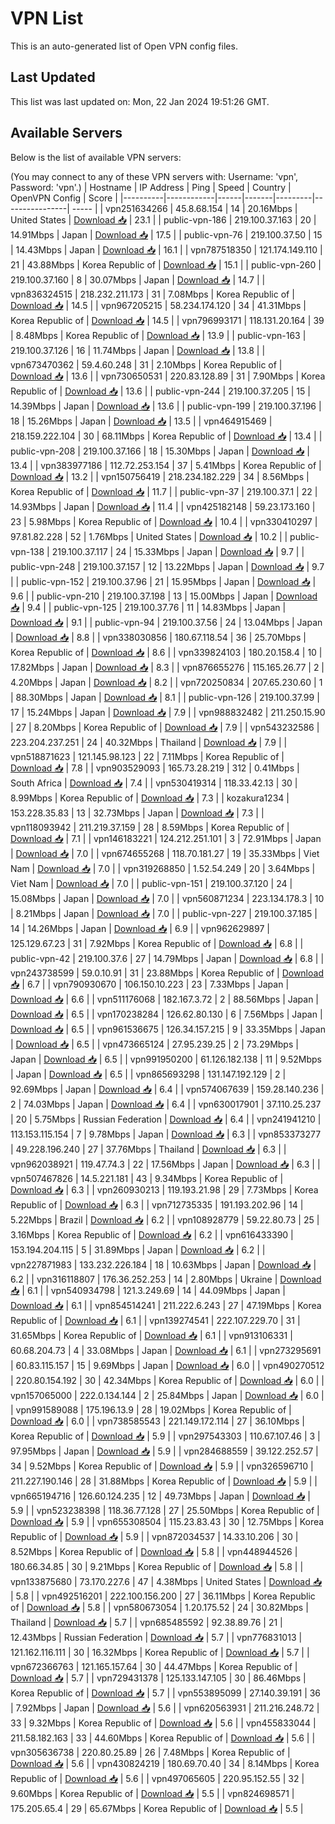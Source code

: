 # VPN List

This is an auto-generated list of Open VPN config files.

## Last Updated

This list was last updated on: Mon, 22 Jan 2024 19:51:26 GMT.

## Available Servers

Below is the list of available VPN servers:

(You may connect to any of these VPN servers with: Username: 'vpn', Password: 'vpn'.)
| Hostname | IP Address | Ping | Speed | Country | OpenVPN Config | Score |
|----------|------------|------|-------|---------|----------------| ----- |
| vpn251634266 | 45.8.68.154 | 14 | 20.16Mbps | United States | [Download 📥](./configs/server_0_US.ovpn) | 23.1 |
| public-vpn-186 | 219.100.37.163 | 20 | 14.91Mbps | Japan | [Download 📥](./configs/server_1_JP.ovpn) | 17.5 |
| public-vpn-76 | 219.100.37.50 | 15 | 14.43Mbps | Japan | [Download 📥](./configs/server_2_JP.ovpn) | 16.1 |
| vpn787518350 | 121.174.149.110 | 21 | 43.88Mbps | Korea Republic of | [Download 📥](./configs/server_3_KR.ovpn) | 15.1 |
| public-vpn-260 | 219.100.37.160 | 8 | 30.07Mbps | Japan | [Download 📥](./configs/server_4_JP.ovpn) | 14.7 |
| vpn836324515 | 218.232.211.173 | 31 | 7.08Mbps | Korea Republic of | [Download 📥](./configs/server_5_KR.ovpn) | 14.5 |
| vpn967205215 | 58.234.174.120 | 34 | 41.31Mbps | Korea Republic of | [Download 📥](./configs/server_6_KR.ovpn) | 14.5 |
| vpn796993171 | 118.131.20.164 | 39 | 8.48Mbps | Korea Republic of | [Download 📥](./configs/server_7_KR.ovpn) | 13.9 |
| public-vpn-163 | 219.100.37.126 | 16 | 11.74Mbps | Japan | [Download 📥](./configs/server_8_JP.ovpn) | 13.8 |
| vpn673470362 | 59.4.60.248 | 31 | 2.10Mbps | Korea Republic of | [Download 📥](./configs/server_9_KR.ovpn) | 13.6 |
| vpn730650531 | 220.83.128.89 | 31 | 7.90Mbps | Korea Republic of | [Download 📥](./configs/server_10_KR.ovpn) | 13.6 |
| public-vpn-244 | 219.100.37.205 | 15 | 14.39Mbps | Japan | [Download 📥](./configs/server_11_JP.ovpn) | 13.6 |
| public-vpn-199 | 219.100.37.196 | 18 | 15.26Mbps | Japan | [Download 📥](./configs/server_12_JP.ovpn) | 13.5 |
| vpn464915469 | 218.159.222.104 | 30 | 68.11Mbps | Korea Republic of | [Download 📥](./configs/server_13_KR.ovpn) | 13.4 |
| public-vpn-208 | 219.100.37.166 | 18 | 15.30Mbps | Japan | [Download 📥](./configs/server_14_JP.ovpn) | 13.4 |
| vpn383977186 | 112.72.253.154 | 37 | 5.41Mbps | Korea Republic of | [Download 📥](./configs/server_15_KR.ovpn) | 13.2 |
| vpn150756419 | 218.234.182.229 | 34 | 8.56Mbps | Korea Republic of | [Download 📥](./configs/server_16_KR.ovpn) | 11.7 |
| public-vpn-37 | 219.100.37.1 | 22 | 14.93Mbps | Japan | [Download 📥](./configs/server_17_JP.ovpn) | 11.4 |
| vpn425182148 | 59.23.173.160 | 23 | 5.98Mbps | Korea Republic of | [Download 📥](./configs/server_18_KR.ovpn) | 10.4 |
| vpn330410297 | 97.81.82.228 | 52 | 1.76Mbps | United States | [Download 📥](./configs/server_19_US.ovpn) | 10.2 |
| public-vpn-138 | 219.100.37.117 | 24 | 15.33Mbps | Japan | [Download 📥](./configs/server_20_JP.ovpn) | 9.7 |
| public-vpn-248 | 219.100.37.157 | 12 | 13.22Mbps | Japan | [Download 📥](./configs/server_21_JP.ovpn) | 9.7 |
| public-vpn-152 | 219.100.37.96 | 21 | 15.95Mbps | Japan | [Download 📥](./configs/server_22_JP.ovpn) | 9.6 |
| public-vpn-210 | 219.100.37.198 | 13 | 15.00Mbps | Japan | [Download 📥](./configs/server_23_JP.ovpn) | 9.4 |
| public-vpn-125 | 219.100.37.76 | 11 | 14.83Mbps | Japan | [Download 📥](./configs/server_24_JP.ovpn) | 9.1 |
| public-vpn-94 | 219.100.37.56 | 24 | 13.04Mbps | Japan | [Download 📥](./configs/server_25_JP.ovpn) | 8.8 |
| vpn338030856 | 180.67.118.54 | 36 | 25.70Mbps | Korea Republic of | [Download 📥](./configs/server_26_KR.ovpn) | 8.6 |
| vpn339824103 | 180.20.158.4 | 10 | 17.82Mbps | Japan | [Download 📥](./configs/server_27_JP.ovpn) | 8.3 |
| vpn876655276 | 115.165.26.77 | 2 | 4.20Mbps | Japan | [Download 📥](./configs/server_28_JP.ovpn) | 8.2 |
| vpn720250834 | 207.65.230.60 | 1 | 88.30Mbps | Japan | [Download 📥](./configs/server_29_JP.ovpn) | 8.1 |
| public-vpn-126 | 219.100.37.99 | 17 | 15.24Mbps | Japan | [Download 📥](./configs/server_30_JP.ovpn) | 7.9 |
| vpn988832482 | 211.250.15.90 | 27 | 8.20Mbps | Korea Republic of | [Download 📥](./configs/server_31_KR.ovpn) | 7.9 |
| vpn543232586 | 223.204.237.251 | 24 | 40.32Mbps | Thailand | [Download 📥](./configs/server_32_TH.ovpn) | 7.9 |
| vpn518871623 | 121.145.98.123 | 22 | 7.11Mbps | Korea Republic of | [Download 📥](./configs/server_33_KR.ovpn) | 7.8 |
| vpn903529093 | 165.73.28.219 | 312 | 0.41Mbps | South Africa | [Download 📥](./configs/server_34_ZA.ovpn) | 7.4 |
| vpn530419314 | 118.33.42.13 | 30 | 8.99Mbps | Korea Republic of | [Download 📥](./configs/server_35_KR.ovpn) | 7.3 |
| kozakura1234 | 153.228.35.83 | 13 | 32.73Mbps | Japan | [Download 📥](./configs/server_36_JP.ovpn) | 7.3 |
| vpn118093942 | 211.219.37.159 | 28 | 8.59Mbps | Korea Republic of | [Download 📥](./configs/server_37_KR.ovpn) | 7.1 |
| vpn146183221 | 124.212.251.101 | 3 | 72.91Mbps | Japan | [Download 📥](./configs/server_38_JP.ovpn) | 7.0 |
| vpn674655268 | 118.70.181.27 | 19 | 35.33Mbps | Viet Nam | [Download 📥](./configs/server_39_VN.ovpn) | 7.0 |
| vpn319268850 | 1.52.54.249 | 20 | 3.64Mbps | Viet Nam | [Download 📥](./configs/server_40_VN.ovpn) | 7.0 |
| public-vpn-151 | 219.100.37.120 | 24 | 15.08Mbps | Japan | [Download 📥](./configs/server_41_JP.ovpn) | 7.0 |
| vpn560871234 | 223.134.178.3 | 10 | 8.21Mbps | Japan | [Download 📥](./configs/server_42_JP.ovpn) | 7.0 |
| public-vpn-227 | 219.100.37.185 | 14 | 14.26Mbps | Japan | [Download 📥](./configs/server_43_JP.ovpn) | 6.9 |
| vpn962629897 | 125.129.67.23 | 31 | 7.92Mbps | Korea Republic of | [Download 📥](./configs/server_44_KR.ovpn) | 6.8 |
| public-vpn-42 | 219.100.37.6 | 27 | 14.79Mbps | Japan | [Download 📥](./configs/server_45_JP.ovpn) | 6.8 |
| vpn243738599 | 59.0.10.91 | 31 | 23.88Mbps | Korea Republic of | [Download 📥](./configs/server_46_KR.ovpn) | 6.7 |
| vpn790930670 | 106.150.10.223 | 23 | 7.33Mbps | Japan | [Download 📥](./configs/server_47_JP.ovpn) | 6.6 |
| vpn511176068 | 182.167.3.72 | 2 | 88.56Mbps | Japan | [Download 📥](./configs/server_48_JP.ovpn) | 6.5 |
| vpn170238284 | 126.62.80.130 | 6 | 7.56Mbps | Japan | [Download 📥](./configs/server_49_JP.ovpn) | 6.5 |
| vpn961536675 | 126.34.157.215 | 9 | 33.35Mbps | Japan | [Download 📥](./configs/server_50_JP.ovpn) | 6.5 |
| vpn473665124 | 27.95.239.25 | 2 | 73.29Mbps | Japan | [Download 📥](./configs/server_51_JP.ovpn) | 6.5 |
| vpn991950200 | 61.126.182.138 | 11 | 9.52Mbps | Japan | [Download 📥](./configs/server_52_JP.ovpn) | 6.5 |
| vpn865693298 | 131.147.192.129 | 2 | 92.69Mbps | Japan | [Download 📥](./configs/server_53_JP.ovpn) | 6.4 |
| vpn574067639 | 159.28.140.236 | 2 | 74.03Mbps | Japan | [Download 📥](./configs/server_54_JP.ovpn) | 6.4 |
| vpn630017901 | 37.110.25.237 | 20 | 5.75Mbps | Russian Federation | [Download 📥](./configs/server_55_RU.ovpn) | 6.4 |
| vpn241941210 | 113.153.115.154 | 7 | 9.78Mbps | Japan | [Download 📥](./configs/server_56_JP.ovpn) | 6.3 |
| vpn853373277 | 49.228.196.240 | 27 | 37.76Mbps | Thailand | [Download 📥](./configs/server_57_TH.ovpn) | 6.3 |
| vpn962038921 | 119.47.74.3 | 22 | 17.56Mbps | Japan | [Download 📥](./configs/server_58_JP.ovpn) | 6.3 |
| vpn507467826 | 14.5.221.181 | 43 | 9.34Mbps | Korea Republic of | [Download 📥](./configs/server_59_KR.ovpn) | 6.3 |
| vpn260930213 | 119.193.21.98 | 29 | 7.73Mbps | Korea Republic of | [Download 📥](./configs/server_60_KR.ovpn) | 6.3 |
| vpn712735335 | 191.193.202.96 | 14 | 5.22Mbps | Brazil | [Download 📥](./configs/server_61_BR.ovpn) | 6.2 |
| vpn108928779 | 59.22.80.73 | 25 | 3.16Mbps | Korea Republic of | [Download 📥](./configs/server_62_KR.ovpn) | 6.2 |
| vpn616433390 | 153.194.204.115 | 5 | 31.89Mbps | Japan | [Download 📥](./configs/server_63_JP.ovpn) | 6.2 |
| vpn227871983 | 133.232.226.184 | 18 | 10.63Mbps | Japan | [Download 📥](./configs/server_64_JP.ovpn) | 6.2 |
| vpn316118807 | 176.36.252.253 | 14 | 2.80Mbps | Ukraine | [Download 📥](./configs/server_65_UA.ovpn) | 6.1 |
| vpn540934798 | 121.3.249.69 | 14 | 44.09Mbps | Japan | [Download 📥](./configs/server_66_JP.ovpn) | 6.1 |
| vpn854514241 | 211.222.6.243 | 27 | 47.19Mbps | Korea Republic of | [Download 📥](./configs/server_67_KR.ovpn) | 6.1 |
| vpn139274541 | 222.107.229.70 | 31 | 31.65Mbps | Korea Republic of | [Download 📥](./configs/server_68_KR.ovpn) | 6.1 |
| vpn913106331 | 60.68.204.73 | 4 | 33.08Mbps | Japan | [Download 📥](./configs/server_69_JP.ovpn) | 6.1 |
| vpn273295691 | 60.83.115.157 | 15 | 9.69Mbps | Japan | [Download 📥](./configs/server_70_JP.ovpn) | 6.0 |
| vpn490270512 | 220.80.154.192 | 30 | 42.34Mbps | Korea Republic of | [Download 📥](./configs/server_71_KR.ovpn) | 6.0 |
| vpn157065000 | 222.0.134.144 | 2 | 25.84Mbps | Japan | [Download 📥](./configs/server_72_JP.ovpn) | 6.0 |
| vpn991589088 | 175.196.13.9 | 28 | 19.02Mbps | Korea Republic of | [Download 📥](./configs/server_73_KR.ovpn) | 6.0 |
| vpn738585543 | 221.149.172.114 | 27 | 36.10Mbps | Korea Republic of | [Download 📥](./configs/server_74_KR.ovpn) | 5.9 |
| vpn297543303 | 110.67.107.46 | 3 | 97.95Mbps | Japan | [Download 📥](./configs/server_75_JP.ovpn) | 5.9 |
| vpn284688559 | 39.122.252.57 | 34 | 9.52Mbps | Korea Republic of | [Download 📥](./configs/server_76_KR.ovpn) | 5.9 |
| vpn326596710 | 211.227.190.146 | 28 | 31.88Mbps | Korea Republic of | [Download 📥](./configs/server_77_KR.ovpn) | 5.9 |
| vpn665194716 | 126.60.124.235 | 12 | 49.73Mbps | Japan | [Download 📥](./configs/server_78_JP.ovpn) | 5.9 |
| vpn523238398 | 118.36.77.128 | 27 | 25.50Mbps | Korea Republic of | [Download 📥](./configs/server_79_KR.ovpn) | 5.9 |
| vpn655308504 | 115.23.83.43 | 30 | 12.75Mbps | Korea Republic of | [Download 📥](./configs/server_80_KR.ovpn) | 5.9 |
| vpn872034537 | 14.33.10.206 | 30 | 8.52Mbps | Korea Republic of | [Download 📥](./configs/server_81_KR.ovpn) | 5.8 |
| vpn448944526 | 180.66.34.85 | 30 | 9.21Mbps | Korea Republic of | [Download 📥](./configs/server_82_KR.ovpn) | 5.8 |
| vpn133875680 | 73.170.227.6 | 47 | 4.38Mbps | United States | [Download 📥](./configs/server_83_US.ovpn) | 5.8 |
| vpn492516201 | 222.100.156.200 | 27 | 36.11Mbps | Korea Republic of | [Download 📥](./configs/server_84_KR.ovpn) | 5.8 |
| vpn580673054 | 1.20.175.52 | 24 | 30.82Mbps | Thailand | [Download 📥](./configs/server_85_TH.ovpn) | 5.7 |
| vpn685485592 | 92.38.89.76 | 21 | 12.43Mbps | Russian Federation | [Download 📥](./configs/server_86_RU.ovpn) | 5.7 |
| vpn776831013 | 121.162.116.111 | 30 | 16.32Mbps | Korea Republic of | [Download 📥](./configs/server_87_KR.ovpn) | 5.7 |
| vpn672366763 | 121.165.157.64 | 30 | 44.47Mbps | Korea Republic of | [Download 📥](./configs/server_88_KR.ovpn) | 5.7 |
| vpn729431378 | 125.133.147.105 | 30 | 86.46Mbps | Korea Republic of | [Download 📥](./configs/server_89_KR.ovpn) | 5.7 |
| vpn553895099 | 27.140.39.191 | 36 | 7.92Mbps | Japan | [Download 📥](./configs/server_90_JP.ovpn) | 5.6 |
| vpn620563931 | 211.216.248.72 | 33 | 9.32Mbps | Korea Republic of | [Download 📥](./configs/server_91_KR.ovpn) | 5.6 |
| vpn455833044 | 211.58.182.163 | 33 | 44.60Mbps | Korea Republic of | [Download 📥](./configs/server_92_KR.ovpn) | 5.6 |
| vpn305636738 | 220.80.25.89 | 26 | 7.48Mbps | Korea Republic of | [Download 📥](./configs/server_93_KR.ovpn) | 5.6 |
| vpn430824219 | 180.69.70.40 | 34 | 8.14Mbps | Korea Republic of | [Download 📥](./configs/server_94_KR.ovpn) | 5.6 |
| vpn497065605 | 220.95.152.55 | 32 | 9.60Mbps | Korea Republic of | [Download 📥](./configs/server_95_KR.ovpn) | 5.5 |
| vpn824698571 | 175.205.65.4 | 29 | 65.67Mbps | Korea Republic of | [Download 📥](./configs/server_96_KR.ovpn) | 5.5 |
